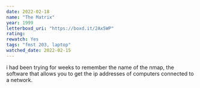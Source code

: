 ```yaml
---
date: 2022-02-18
name: "The Matrix"
year: 1999
letterboxd_uri: "https://boxd.it/2Ax5WP"
rating: 
rewatch: Yes
tags: "fmst 203, laptop"
watched_date: 2022-02-15
---
```


i had been trying for weeks to remember the name of the nmap, the software that allows you to get the ip addresses of computers connected to a network.
